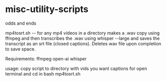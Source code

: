 # misc-utility-scripts
odds and ends 

mp4tosrt.sh -- for any mp4 videos in a directory makes a .wav copy using ffmpeg and then transcribes the .wav using whisper --large and saves the transcript as an srt file (closed captions). Deletes wav file upon completion to save space. 

Requirements: 
ffmpeg
open-ai whisper

usage:
copy script to directory with vids you want captions for
open terminal and cd in
bash mp4tosrt.sh

